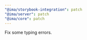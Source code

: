 ```yaml
---
"@ima/storybook-integration": patch
"@ima/server": patch
"@ima/core": patch
---
```


Fix some typing errors.
